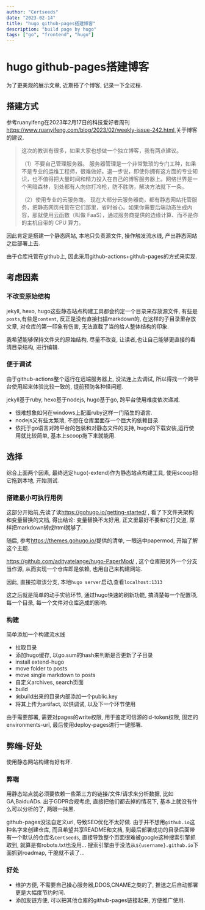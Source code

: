 ```yaml
---
author: "Certseeds"
date: "2023-02-14"
title: "hugo github-pages搭建博客"
description: "build page by hugo"
tags: ["go", "frontend", "hugo"]
---
```


# hugo github-pages搭建博客

为了更美观的展示文章, 近期搭了个博客, 记录一下全过程.

## 搭建方式

参考ruanyifeng在2023年2月17日的科技爱好者周刊<https://www.ruanyifeng.com/blog/2023/02/weekly-issue-242.html>,关于博客的建议.

> 这次的教训有很多，如果大家也想做一个独立博客，我有两点建议。
>
> （1）不要自己管理服务器。 服务器管理是一个非常繁琐的专门工种，如果不是专业的运维工程师，很难做好。退一步说，即使你拥有这方面的专业知识，也不值得把大量时间和精力投入在自己的博客服务器上。网络世界是一个黑暗森林，到处都有人向你打冷枪，防不胜防，解决方法就下一条。
>
>（2）使用专业的云服务商。 现在大部分云服务器商，都有静态网站托管服务，把静态网页托管在它们那里，省时省心。如果你需要后端动态生成内容，那就使用云函数（叫做 FaaS），通过服务商提供的边缘计算、而不是你的主机自带的 CPU 算力。

因此肯定是搭建一个静态网站, 本地只负责源文件, 操作触发流水线, 产出静态网站之后部署上去.

由于仓库托管在github上, 因此采用github-actions+github-pages的方式来实现.

## 考虑因素

### 不改变原始结构

jekyll, hexo, hugo这些静态站点构建工具都会约定一个目录来存放源文件, 有些是`posts`,有些是`content`, 反正是没有直接扫描markdown的, 在这样的子目录里存放文章, 对仓库的第一印象有伤害, 无法直截了当的给人整体结构的印象.

我希望能够保持文件夹的原始结构, 尽量不改变, 让读者,也让自己能够更直接的看清目录结构, 进行编辑.

### 便于调试

由于github-actions整个运行在远端服务器上, 没法连上去调试, 所以得找一个跨平台使用起来体验比较一致的, 提前预防各种怪问题.

jekyll基于ruby, hexo基于nodejs, hugo基于go, 跨平台使用难度依次递减.

+ 很难想象如何在windows上配置ruby这样一门陌生的语言.
+ nodejs又有些太繁琐, 不想在仓库里面存一个巨大的依赖目录.
+ 依托于go语言对跨平台的包装和对静态文件的支持, hugo的下载安装,运行使用就比较简单, 基本上scoop拖下来就能用.

## 选择

综合上面两个因素, 最终选定hugo(-extend)作为静态站点构建工具, 使用scoop把它拖到本地, 开始测试.

### 搭建最小可执行用例

这部分开始前,先读了读<https://gohugo.io/getting-started/> , 看了下文件夹架构和变量替换的文档, 得出结论: 变量替换不太好用, 正文里最好不要和它打交道, 原样把markdown转成html就够了.

随后, 参考<https://themes.gohugo.io/>提供的清单, 一眼选中papermod, 开始了解这个主题.

<https://github.com/adityatelange/hugo-PaperMod/> , 这个仓库把另外一个分支当作源, 从而实现一个仓库即是依赖, 也用自己来构建网站.

因此, 直接拉取该分支, 本地`hugo server`启动,查看`localhost:1313`

这之后就是简单的动手实验环节, 通过hugo快速的刷新功能, 搞清楚每一个配置项, 每一个目录, 每一个文件对仓库造成的影响.

### 构建

简单添加一个构建流水线

+ 拉取目录
+ 添加hugo缓存, 以go.sum的hash来判断是否更新了子目录
+ install extend-hugo
+ move folder to posts
+ move single markdown to posts
+ 自定义archives, search页面
+ build
+ 向build出来的目录内部添加一个public.key
+ 将其上传为artifact, 以供调试, 以及下一个环节使用

由于需要部署, 需要对pages的write权限, 用于鉴定可信源的id-token权限, 固定的environments-url, 最后使用deploy-pages进行一键部署.

## 弊端-好处

使用静态网站构建有好有坏.

### 弊端

用静态站点就必须要依赖一些第三方的链接/文件/请求来分析数据, 比如GA,BaiduADs. 出于GDPR合规考虑, 直接把他们都去掉的情况下, 基本上就没有什么可以分析的了, 两眼一抹黑.

github-pages没法自定义url, 导致SEO优化不太好做. 由于并不想用`github.io`这种名字来创建仓库, 而且希望共享README和文档, 到最后部署成功的目录后面带有一个默认的仓库名`Certseeds`, 直接导致整个页面很难被google这种搜索引擎抓取到, 就算是有robots.txt也没用... 搜索引擎由于没法从`${username}.github.io`下面抓到roadmap, 干脆就不读了...

### 好处

+ 维护方便, 不需要自己操心服务器,DDOS,CNAME之类的了, 推送之后自动部署更是大幅度节约时间.
+ 添加友链方便, 可以把其他仓库的github-pages链接起来, 方便推广使用.

